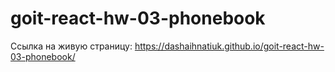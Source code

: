# goit-react-hw-03-phonebook
Ссылка на живую страницу: https://dashaihnatiuk.github.io/goit-react-hw-03-phonebook/
